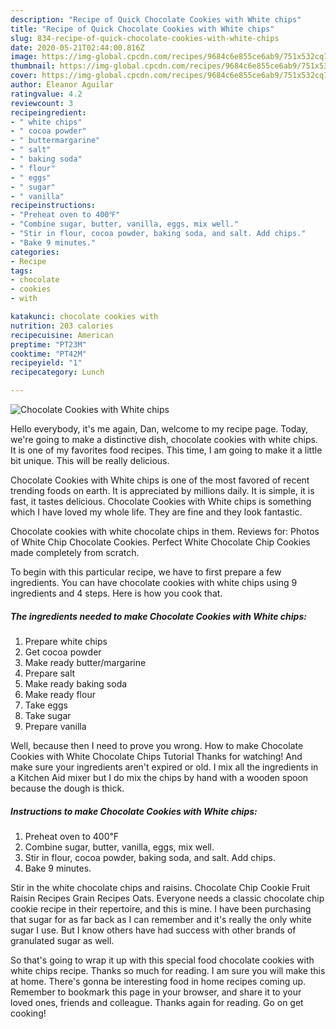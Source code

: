 ```yaml
---
description: "Recipe of Quick Chocolate Cookies with White chips"
title: "Recipe of Quick Chocolate Cookies with White chips"
slug: 834-recipe-of-quick-chocolate-cookies-with-white-chips
date: 2020-05-21T02:44:00.816Z
image: https://img-global.cpcdn.com/recipes/9684c6e855ce6ab9/751x532cq70/chocolate-cookies-with-white-chips-recipe-main-photo.jpg
thumbnail: https://img-global.cpcdn.com/recipes/9684c6e855ce6ab9/751x532cq70/chocolate-cookies-with-white-chips-recipe-main-photo.jpg
cover: https://img-global.cpcdn.com/recipes/9684c6e855ce6ab9/751x532cq70/chocolate-cookies-with-white-chips-recipe-main-photo.jpg
author: Eleanor Aguilar
ratingvalue: 4.2
reviewcount: 3
recipeingredient:
- " white chips"
- " cocoa powder"
- " buttermargarine"
- " salt"
- " baking soda"
- " flour"
- " eggs"
- " sugar"
- " vanilla"
recipeinstructions:
- "Preheat oven to 400℉"
- "Combine sugar, butter, vanilla, eggs, mix well."
- "Stir in flour, cocoa powder, baking soda, and salt. Add chips."
- "Bake 9 minutes."
categories:
- Recipe
tags:
- chocolate
- cookies
- with

katakunci: chocolate cookies with 
nutrition: 203 calories
recipecuisine: American
preptime: "PT23M"
cooktime: "PT42M"
recipeyield: "1"
recipecategory: Lunch

---
```



![Chocolate Cookies with White chips](https://img-global.cpcdn.com/recipes/9684c6e855ce6ab9/751x532cq70/chocolate-cookies-with-white-chips-recipe-main-photo.jpg)

Hello everybody, it's me again, Dan, welcome to my recipe page. Today, we're going to make a distinctive dish, chocolate cookies with white chips. It is one of my favorites food recipes. This time, I am going to make it a little bit unique. This will be really delicious.

Chocolate Cookies with White chips is one of the most favored of recent trending foods on earth. It is appreciated by millions daily. It is simple, it is fast, it tastes delicious. Chocolate Cookies with White chips is something which I have loved my whole life. They are fine and they look fantastic.

Chocolate cookies with white chocolate chips in them. Reviews for: Photos of White Chip Chocolate Cookies. Perfect White Chocolate Chip Cookies made completely from scratch.


To begin with this particular recipe, we have to first prepare a few ingredients. You can have chocolate cookies with white chips using 9 ingredients and 4 steps. Here is how you cook that.

<!--inarticleads1-->

##### The ingredients needed to make Chocolate Cookies with White chips:

1. Prepare  white chips
1. Get  cocoa powder
1. Make ready  butter/margarine
1. Prepare  salt
1. Make ready  baking soda
1. Make ready  flour
1. Take  eggs
1. Take  sugar
1. Prepare  vanilla


Well, because then I need to prove you wrong. How to make Chocolate Cookies with White Chocolate Chips Tutorial Thanks for watching! And make sure your ingredients aren&#39;t expired or old. I mix all the ingredients in a Kitchen Aid mixer but I do mix the chips by hand with a wooden spoon because the dough is thick. 

<!--inarticleads2-->

##### Instructions to make Chocolate Cookies with White chips:

1. Preheat oven to 400℉
1. Combine sugar, butter, vanilla, eggs, mix well.
1. Stir in flour, cocoa powder, baking soda, and salt. Add chips.
1. Bake 9 minutes.


Stir in the white chocolate chips and raisins. Chocolate Chip Cookie Fruit Raisin Recipes Grain Recipes Oats. Everyone needs a classic chocolate chip cookie recipe in their repertoire, and this is mine. I have been purchasing that sugar for as far back as I can remember and it&#39;s really the only white sugar I use. But I know others have had success with other brands of granulated sugar as well. 

So that's going to wrap it up with this special food chocolate cookies with white chips recipe. Thanks so much for reading. I am sure you will make this at home. There's gonna be interesting food in home recipes coming up. Remember to bookmark this page in your browser, and share it to your loved ones, friends and colleague. Thanks again for reading. Go on get cooking!
